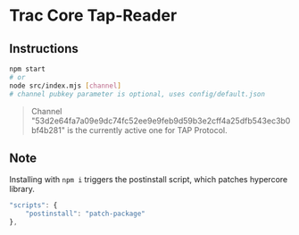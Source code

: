 # Trac Core Tap-Reader

## Instructions

```bash
npm start 
# or
node src/index.mjs [channel]
# channel pubkey parameter is optional, uses config/default.json 
```

> Channel "53d2e64fa7a09e9dc74fc52ee9e9feb9d59b3e2cff4a25dfb543ec3b0bf4b281" is the currently active one for TAP Protocol.

## Note

Installing with `npm i` triggers the postinstall script, which patches hypercore library.

```js
"scripts": {
    "postinstall": "patch-package"
},
```
